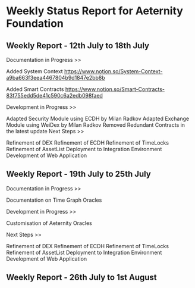 
# Weekly Status Report for Aeternity Foundation

## Weekly Report - 12th July to 18th July

Documentation in Progress >>

Added System Context
https://www.notion.so/System-Context-a9ba663f3eea4467804b9d1847e2bb8b

Added Smart Contracts
https://www.notion.so/Smart-Contracts-83f755edd5de41c590c6a2edb098faed

Development in Progress >>

Adapted Security Module using ECDH by Milan Radkov
Adapted Exchange Module using WeiDex by Milan Radkov
Removed Redundant Contracts in the latest update
Next Steps >>

Refinement of DEX
Refinement of ECDH
Refinement of TimeLocks
Refinement of AssetList
Deployment to Integration Environment
Development of Web Application


## Weekly Report - 19th July to 25th July

Documentation in Progress >>

Documentation on Time Graph Oracles

Development in Progress >>

Customisation of Aeternity Oracles

Next Steps >>

Refinement of DEX
Refinement of ECDH
Refinement of TimeLocks
Refinement of AssetList
Deployment to Integration Environment
Development of Web Application


## Weekly Report - 26th July to 1st August

